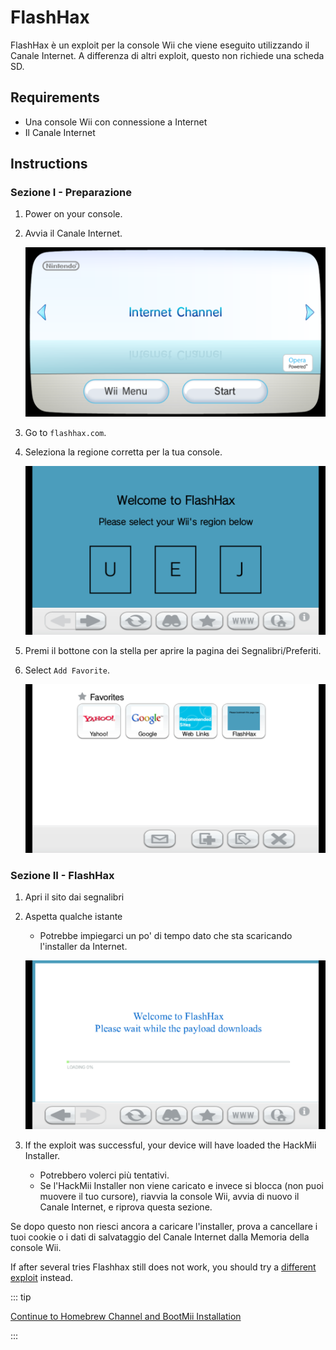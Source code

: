 # FlashHax

FlashHax è un exploit per la console Wii che viene eseguito utilizzando il Canale Internet. A differenza di altri exploit, questo non richiede una scheda SD.

## Requirements

- Una console Wii con connessione a Internet
- Il Canale Internet

## Instructions

### Sezione I - Preparazione

1. Power on your console.

2. Avvia il Canale Internet.

   ![](/images/exploits/flashhax/internet-channel-start.png)

3. Go to `flashhax.com`.

4. Seleziona la regione corretta per la tua console.

   ![](/images/exploits/flashhax/select-region.png)

5. Premi il bottone con la stella per aprire la pagina dei Segnalibri/Preferiti.

6. Select `Add Favorite`.

   ![](/images/exploits/flashhax/bookmark-page.png)

### Sezione II - FlashHax

1. Apri il sito dai segnalibri

2. Aspetta qualche istante

   - Potrebbe impiegarci un po' di tempo dato che sta scaricando l'installer da Internet.

   ![](/images/exploits/flashhax/wait-for-download.png)

3. If the exploit was successful, your device will have loaded the HackMii Installer.
   - Potrebbero volerci più tentativi.
   - Se l'HackMii Installer non viene caricato e invece si blocca (non puoi muovere il tuo cursore), riavvia la console Wii, avvia di nuovo il Canale Internet, e riprova questa sezione.

Se dopo questo non riesci ancora a caricare l'installer, prova a cancellare i tuoi cookie o i dati di salvataggio del Canale Internet dalla Memoria della console Wii.

If after several tries Flashhax still does not work, you should try a [different exploit](get-started) instead.

::: tip

[Continue to Homebrew Channel and BootMii Installation](hbc)

:::
